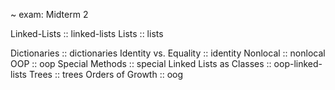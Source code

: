 ~ exam: Midterm 2

<topic>Linked-Lists :: linked-lists</topic>
<topic>Lists :: lists</topic>
<!---
<topic>Map, Filter, and friends :: functions</topic>
-->
<topic>Dictionaries :: dictionaries</topic>
<topic>Identity vs. Equality :: identity</topic>
<topic>Nonlocal :: nonlocal</topic>
<topic>OOP :: oop</topic>
<topic>Special Methods :: special</topic>
<topic>Linked Lists as Classes :: oop-linked-lists</topic>
<topic>Trees :: trees</topic>
<topic>Orders of Growth :: oog</topic>

